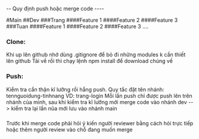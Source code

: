 -- Quy định push hoặc merge code ----

#Main
##Dev
###Trang
####Feature 1
####Feature 2
####Feature 3
###Tuan
####Feature 1
####Feature 2
####Feature 3
....

### Clone:

Khi up lên github nhớ dùng .gitignore để bỏ đi những modules k cần thiết lên github
Tải về rồi thì chạy lệnh npm install để download chúng về

### Push:

Kiểm tra cẩn thận kĩ lưỡng rồi hẵng push. Quy tắc đặt tên nhánh: tennguoidung-tinhnang VD: trang-login
Mỗi lần push chỉ được push lên trên nhánh của mình, sau khi kiểm tra kĩ lưỡng mới merge code vào nhánh dev --> kiểm tra lại lần nũa mới lưu vào nhánh main

### 

Trước khi merge code phải hỏi ý kiến người reviewer bằng cách hỏi trực tiếp hoặc thêm người review vào chỗ đang muốn merge
